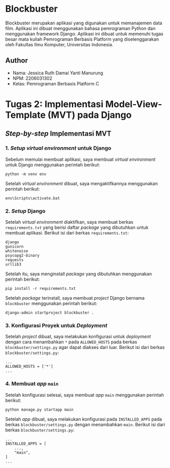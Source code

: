 
# Blockbuster
Blockbuster merupakan aplikasi yang digunakan untuk memanajemen data film. Aplikasi ini dibuat menggunakan bahasa pemrograman Python dan menggunakan framework Django. Aplikasi ini dibuat untuk memenuhi tugas besar mata kuliah Pemrograman Berbasis Platform yang diselenggarakan oleh Fakultas Ilmu Komputer, Universitas Indonesia.

## Author
- Nama: Jessica Ruth Damai Yanti Manurung
- NPM: 2206031302
- Kelas: Pemrograman Berbasis Platform C

# Tugas 2: Implementasi Model-View-Template (MVT) pada Django

## *Step-by-step* Implementasi MVT

### 1. *Setup virtual environment* untuk Django
Sebelum memulai membuat aplikasi, saya membuat *virtual environment* untuk Django menggunakan perintah berikut:
```
python -m venv env
```
Setelah *virtual environment* dibuat, saya mengaktifkannya menggunakan perintah berikut:
```
env\Scripts\activate.bat
```

### 2. *Setup* Django
Setelah *virtual environment* diaktifkan, saya membuat berkas `requirements.txt` yang berisi daftar *package* yang dibutuhkan untuk membuat aplikasi. Berikut isi dari berkas `requirements.txt`:
```
django
gunicorn
whitenoise
psycopg2-binary
requests
urllib3
```
Setelah itu, saya menginstall *package* yang dibutuhkan menggunakan perintah berikut:
```
pip install -r requirements.txt
```
Setelah *package* terinstall, saya membuat *project* Django bernama `blockbuster` menggunakan perintah berikut:
```
django-admin startproject blockbuster .
```
### 3. Konfigurasi Proyek untuk *Deployment*
Setelah *project* dibuat, saya melakukan konfigurasi untuk *deployment* dengan cara menambahkan `*` pada `ALLOWED_HOSTS` pada berkas `blockbuster/settings.py` agar dapat diakses dari luar. Berikut isi dari berkas `blockbuster/settings.py`:
```
...
ALLOWED_HOSTS = ['*']
...
```
### 4. Membuat *app* `main`
Setelah konfigurasi selesai, saya membuat *app* `main` menggunakan perintah berikut:
```
python manage.py startapp main
```
Setelah *app* dibuat, saya melakukan konfigurasi pada `INSTALLED_APPS` pada berkas `blockbuster/settings.py` dengan menambahkan `main`. Berikut isi dari berkas `blockbuster/settings.py`:
```
...
INSTALLED_APPS = [
    ...,
    "main",
]
...
```
